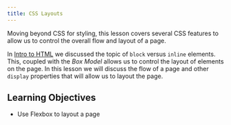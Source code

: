 ```yaml
---
title: CSS Layouts
---
```


Moving beyond CSS for styling, this lesson covers several CSS features to allow
us to control the overall flow and layout of a page.

In [Intro to HTML](/handbook/curriculum/fundamentans/lessons/intro-to-html) we
discussed the topic of `block` versus `inline` elements. This, coupled with the
_Box Model_ allows us to control the layout of elements on the page. In this
lesson we will discuss the flow of a page and other `display` properties that
will allow us to layout the page.

## Learning Objectives

- Use Flexbox to layout a page
